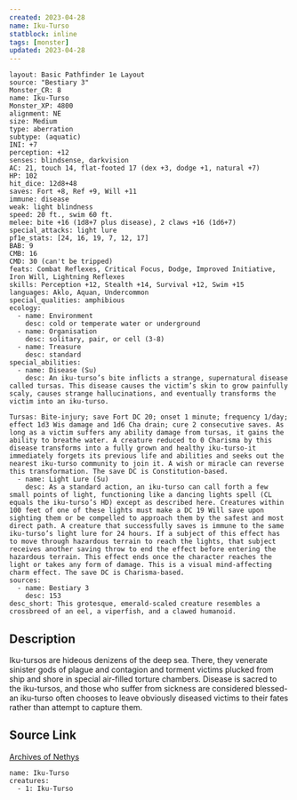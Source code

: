 ```yaml
---
created: 2023-04-28
name: Iku-Turso
statblock: inline
tags: [monster]
updated: 2023-04-28
---
```

```statblock
layout: Basic Pathfinder 1e Layout
source: "Bestiary 3"
Monster_CR: 8
name: Iku-Turso
Monster_XP: 4800
alignment: NE
size: Medium
type: aberration
subtype: (aquatic)
INI: +7
perception: +12
senses: blindsense, darkvision
AC: 21, touch 14, flat-footed 17 (dex +3, dodge +1, natural +7)
HP: 102
hit_dice: 12d8+48
saves: Fort +8, Ref +9, Will +11
immune: disease
weak: light blindness
speed: 20 ft., swim 60 ft.
melee: bite +16 (1d8+7 plus disease), 2 claws +16 (1d6+7)
special_attacks: light lure
pf1e_stats: [24, 16, 19, 7, 12, 17]
BAB: 9
CMB: 16
CMD: 30 (can't be tripped)
feats: Combat Reflexes, Critical Focus, Dodge, Improved Initiative, Iron Will, Lightning Reflexes
skills: Perception +12, Stealth +14, Survival +12, Swim +15
languages: Aklo, Aquan, Undercommon
special_qualities: amphibious
ecology:
  - name: Environment
    desc: cold or temperate water or underground
  - name: Organisation
    desc: solitary, pair, or cell (3-8)
  - name: Treasure
    desc: standard
special_abilities:
  - name: Disease (Su)
    desc: An iku-turso’s bite inflicts a strange, supernatural disease called tursas. This disease causes the victim’s skin to grow painfully scaly, causes strange hallucinations, and eventually transforms the victim into an iku-turso.

Tursas: Bite-injury; save Fort DC 20; onset 1 minute; frequency 1/day; effect 1d3 Wis damage and 1d6 Cha drain; cure 2 consecutive saves. As long as a victim suffers any ability damage from tursas, it gains the ability to breathe water. A creature reduced to 0 Charisma by this disease transforms into a fully grown and healthy iku-turso-it immediately forgets its previous life and abilities and seeks out the nearest iku-turso community to join it. A wish or miracle can reverse this transformation. The save DC is Constitution-based.
  - name: Light Lure (Su)
    desc: As a standard action, an iku-turso can call forth a few small points of light, functioning like a dancing lights spell (CL equals the iku-turso’s HD) except as described here. Creatures within 100 feet of one of these lights must make a DC 19 Will save upon sighting them or be compelled to approach them by the safest and most direct path. A creature that successfully saves is immune to the same iku-turso’s light lure for 24 hours. If a subject of this effect has to move through hazardous terrain to reach the lights, that subject receives another saving throw to end the effect before entering the hazardous terrain. This effect ends once the character reaches the light or takes any form of damage. This is a visual mind-affecting charm effect. The save DC is Charisma-based.
sources:
  - name: Bestiary 3
    desc: 153
desc_short: This grotesque, emerald-scaled creature resembles a crossbreed of an eel, a viperfish, and a clawed humanoid.
```
## Description
Iku-tursos are hideous denizens of the deep sea. There, they venerate sinister gods of plague and contagion and torment victims plucked from ship and shore in special air-filled torture chambers. Disease is sacred to the iku-tursos, and those who suffer from sickness are considered blessed-an iku-turso often chooses to leave obviously diseased victims to their fates rather than attempt to capture them.
## Source Link
[Archives of Nethys](https://aonprd.com/MonsterDisplay.aspx?ItemName=Iku-Turso)
```encounter-table
name: Iku-Turso
creatures:
  - 1: Iku-Turso
```
